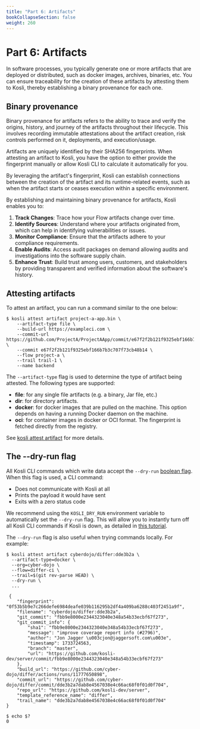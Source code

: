 ```yaml
---
title: "Part 6: Artifacts"
bookCollapseSection: false
weight: 260
---
```

# Part 6: Artifacts

In software processes, you typically generate one or more artifacts that are deployed or distributed, such as docker images, archives, binaries, etc. You can ensure traceability for the creation of these artifacts by attesting them to Kosli, thereby establishing a binary provenance for each one.

## Binary provenance

Binary provenance for artifacts refers to the ability to trace and verify the origins, history, and journey of the artifacts throughout their lifecycle. This involves recording immutable attestations about the artifact creation, risk controls performed on it, deployments, and execution/usage.

Artifacts are uniquely identified by their SHA256 fingerprints. When attesting an artifact to Kosli, you have the option to either provide the fingerprint manually or allow Kosli CLI to calculate it automatically for you.

By leveraging the artifact's fingerprint, Kosli can establish connections between the creation of the artifact and its runtime-related events, such as when the artifact starts or ceases execution within a specific environment.

By establishing and maintaining binary provenance for artifacts, Kosli enables you to:

1. **Track Changes**: Trace how your Flow artifacts change over time.
2. **Identify Sources**: Understand where your artifacts originated from, which can help in identifying vulnerabilities or issues.
3. **Monitor Compliance**: Ensure that the artifacts adhere to your compliance requirements.
4. **Enable Audits**: Access audit packages on demand allowing audits and investigations into the software supply chain.
5. **Enhance Trust**: Build trust among users, customers, and stakeholders by providing transparent and verified information about the software's history.

## Attesting artifacts

To attest an artifact, you can run a command similar to the one below:

```shell
$ kosli attest artifact project-a-app.bin \
	--artifact-type file \
	--build-url https://exampleci.com \
	--commit-url https://github.com/ProjectA/ProjectAApp/commit/e67f2f2b121f9325ebf166b7b3c707f73cb48b14 \
	--commit e67f2f2b121f9325ebf166b7b3c707f73cb48b14 \
	--flow project-a \
	--trail trail-1 \
	--name backend
```

The `--artifact-type` flag is used to determine the type of artifact being attested. The following types are supported:

- **file**: for any single file artifacts (e.g. a binary, Jar file, etc.)
- **dir**: for directory artifacts.
- **docker**: for docker images that are pulled on the machine. This option depends on having a running Docker daemon on the machine.
- **oci**: for container images in docker or OCI format. The fingerprint is fetched directly from the registry.

See [kosli attest artifact](/client_reference/kosli_attest_artifact/) for more details. 


## The --dry-run flag

All Kosli CLI commands which write data accept the `--dry-run` [boolean flag](/faq/#boolean-flags). 
When this flag is used, a CLI command:
* Does not communicate with Kosli at all
* Prints the payload it would have sent
* Exits with a zero status code

We recommend using the `KOSLI_DRY_RUN` environment variable to automatically set the `--dry-run` flag. 
This will allow you to instantly turn off all Kosli CLI commands if Kosli is down, as detailed in
[this tutorial](/tutorials/what_do_i_do_if_kosli_is_down/).

The `--dry-run` flag is also useful when trying commands locally. For example:

```shell
$ kosli attest artifact cyberdojo/differ:dde3b2a \
  --artifact-type=docker \
  --org=cyber-dojo \
  --flow=differ-ci \
  --trail=$(git rev-parse HEAD) \
  --dry-run \
  ...

 {
    "fingerprint": "0f53b5b9e7c266defe6984deafe039b116295b2df4a409ba6288c403f2451a9f",
    "filename": "cyberdojo/differ:dde3b2a",
    "git_commit": "fbb9e8000e2344323040e348a54b33ecbf67f273",
    "git_commit_info": {
        "sha1": "fbb9e8000e2344323040e348a54b33ecbf67f273",
        "message": "improve coverage report info (#2796)",
        "author": "Jon Jagger \u003cjon@jaggersoft.com\u003e",
        "timestamp": 1733724563,
        "branch": "master",
        "url": "https://github.com/kosli-dev/server/commit/fbb9e8000e2344323040e348a54b33ecbf67f273"
    },
    "build_url": "https://github.com/cyber-dojo/differ/actions/runs/11777650898",
    "commit_url": "https://github.com/cyber-dojo/differ/commit/dde3b2a7dab8e4567038e4c66ac68f0f01d0f704",
    "repo_url": "https://github.com/kosli-dev/server",
    "template_reference_name": "differ",
    "trail_name": "dde3b2a7dab8e4567038e4c66ac68f0f01d0f704"
}

$ echo $?
0
```

